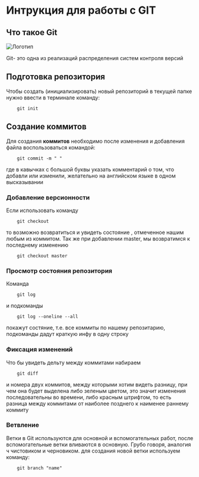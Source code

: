 # **Интрукция для работы с GIT**

## Что такое Git

![Логотип](git.JPG)


Git- это одна из реализаций распределения систем контроля 
версий
## Подготовка репозитория

Чтобы создать (инициализировать) новый репозиторий в текущей папке нужно ввести в терминале команду:

        git init

## Создание коммитов

Для создания **коммитов** необходимо после изменения и добавления файла воспользоваться командой:

        git commit -m " "

где в кавычках с большой буквы указать комментарий о том, что добавли или изменили, желательно на английском языке в одном высказывании

### Добавление версионности

Если использовать команду 

        git checkout 

то возможно возвратиться и увидеть состояние , отмеченное нашим любым из коммитом. Так же при добавлении master, мы возвратимся к последнему изменению

        git checkout master

### Просмотр состояния репозитория

Команда 

        git log
и подкоманды

        git log --oneline --all

покажут состяние, т.е. все коммиты по нашему репозитарию, подкоманды дадут краткую инфу в одну строку

### Фиксация изменений

Что бы увидеть дельту между коммитами набираем 

        git diff


и номера двух коммитов, между которыми хотим видеть разницу, при чем она будет выделена либо зеленым цветом, это значит изменения последовательны во времени, либо красным штрифтом, то есть разница между коммитами от наиболее позднего к наименее раннему коммиту


### Ветвление

Ветки в Git используются для основной и вспомогательных работ, после вспомогательные ветки вливаются в основную. Грубо говоря, аналогия ч чистовиком и черновиком. для создания новой ветки используем команду:

        git branch "name"

